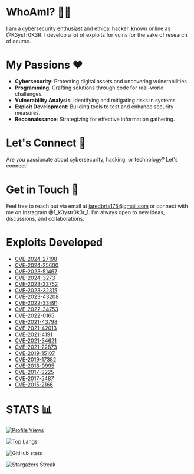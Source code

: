 # WhoAmI? 🕵️‍♂️
I am a cybersecurity enthusiast and ethical hacker, known online as @K3ysTr0K3R. I develop a lot of exploits for vulns for the sake of research of course.

# My Passions ❤️
- **Cybersecurity**: Protecting digital assets and uncovering vulnerabilities.
- **Programming**: Crafting solutions through code for real-world challenges.
- **Vulnerability Analysis**: Identifying and mitigating risks in systems.
- **Exploit Development**: Building tools to test and enhance security measures.
- **Reconnaissance**: Strategizing for effective information gathering.

# Let's Connect 🤝
Are you passionate about cybersecurity, hacking, or technology? Let's connect!

# Get in Touch 📧
Feel free to reach out via email at jaredbrts175@gmail.com or connect with me on Instagram @1_k3ystr0k3r_1. I'm always open to new ideas, discussions, and collaborations.

# Exploits Developed

- [CVE-2024-27198](https://github.com/K3ysTr0K3R/CVE-2024-27198-EXPLOIT)
- [CVE-2024-25600](https://github.com/K3ysTr0K3R/CVE-2024-25600-EXPLOIT)
- [CVE-2023-51467](https://github.com/K3ysTr0K3R/CVE-2023-51467-EXPLOIT)
- [CVE-2024-3273](https://github.com/K3ysTr0K3R/CVE-2024-3273-EXPLOIT)
- [CVE-2023-23752](https://github.com/K3ysTr0K3R/CVE-2023-23752-EXPLOIT)
- [CVE-2023-32315](https://github.com/K3ysTr0K3R/CVE-2023-32315-EXPLOIT)
- [CVE-2023-43208](https://github.com/K3ysTr0K3R/CVE-2023-43208-EXPLOIT)
- [CVE-2022-33891](https://github.com/K3ysTr0K3R/CVE-2022-33891-EXPLOIT)
- [CVE-2022-34753](https://github.com/K3ysTr0K3R/CVE-2022-34753-EXPLOIT)
- [CVE-2022-0165](https://github.com/K3ysTr0K3R/CVE-2022-0165-EXPLOIT)
- [CVE-2021-43798](https://github.com/K3ysTr0K3R/CVE-2021-43798-EXPLOIT)
- [CVE-2021-42013](https://github.com/K3ysTr0K3R/CVE-2021-42013-EXPLOIT)
- [CVE-2021-4191](https://github.com/K3ysTr0K3R/CVE-2021-4191-EXPLOIT)
- [CVE-2021-34621](https://github.com/K3ysTr0K3R/CVE-2021-34621-EXPLOIT)
- [CVE-2021-22873](https://github.com/K3ysTr0K3R/CVE-2021-22873-EXPLOIT)
- [CVE-2019-15107](https://github.com/K3ysTr0K3R/CVE-2019-15107-EXPLOIT)
- [CVE-2019-17382](https://github.com/K3ysTr0K3R/CVE-2019-17382-EXPLOIT)
- [CVE-2018-9995](https://github.com/K3ysTr0K3R/CVE-2018-9995-EXPLOIT)
- [CVE-2017-8225](https://github.com/K3ysTr0K3R/CVE-2017-8225-EXPLOIT)
- [CVE-2017-5487](https://github.com/K3ysTr0K3R/CVE-2017-5487-EXPLOIT)
- [CVE-2015-2166](https://github.com/K3ysTr0K3R/CVE-2015-2166-EXPLOIT)

# STATS 📊

[![Profile Views](https://komarev.com/ghpvc/?username=K3ysTr0K3R)](https://github.com/K3ysTr0K3R)

[![Top Langs](https://github-readme-stats.vercel.app/api/top-langs/?username=K3ysTr0K3R&layout=compact&theme=dark)](https://github.com/K3ysTr0K3R)

![GitHub stats](https://github-readme-stats.vercel.app/api?username=K3ysTr0K3R&show_icons=true&theme=dark)

![Stargazers Streak](https://github-readme-streak-stats.herokuapp.com/?user=K3ysTr0K3R&theme=black-ice)
